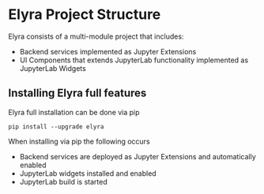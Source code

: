 <!--
{% comment %}
Copyright 2018-2020 IBM Corporation

Licensed under the Apache License, Version 2.0 (the "License");
you may not use this file except in compliance with the License.
You may obtain a copy of the License at

http://www.apache.org/licenses/LICENSE-2.0

Unless required by applicable law or agreed to in writing, software
distributed under the License is distributed on an "AS IS" BASIS,
WITHOUT WARRANTIES OR CONDITIONS OF ANY KIND, either express or implied.
See the License for the specific language governing permissions and
limitations under the License.
{% endcomment %}
-->
# Elyra Project Structure

Elyra consists of a multi-module project that includes:
* Backend services implemented as Jupyter Extensions
* UI Components that extends JupyterLab functionality implemented as JupyterLab Widgets

   
## Installing Elyra full features

Elyra full installation can be done via pip

```
pip install --upgrade elyra
```

When installing via pip the following occurs

* Backend services are deployed as Jupyter Extensions and automatically enabled
* JupyterLab widgets installed and enabled
* JupyterLab build is started 
